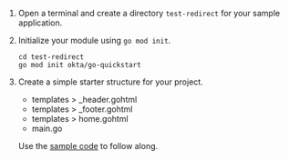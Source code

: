 1. Open a terminal and create a directory `test-redirect` for your sample application.
1. Initialize your module using `go mod init`.

   ```shell
   cd test-redirect
   go mod init okta/go-quickstart
   ```

1. Create a simple starter structure for your project.
   * templates > _header.gohtml
   * templates > _footer.gohtml
   * templates > home.gohtml
   * main.go

   Use the [sample code](https://github.com/okta/samples-golang/tree/master/okta-hosted-login) to follow along.
